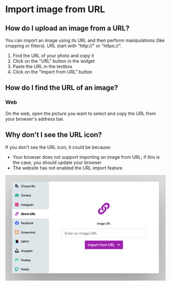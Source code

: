 # Import image from URL

## How do I upload an image from a URL?

You can import an image using its URL and then perform manipulations (like cropping or filters). URL start with "http://" or "https://".

1. Find the URL of your photo and copy it
2. Click on the "URL" button in the widget
3. Paste the URL in the textbox
4. Click on the "Import from URL" button

## How do I find the URL of an image?

### Web

On the web, open the picture you want to select and copy the URL from your browser's address bar.

## Why don't I see the URL icon?

If you don't see the URL icon, it could be because:

- Your browser does not support importing an image from URL; if this is the case, you should update your browser
- The website has not enabled the URL import feature

![Screenshot of the URL service](/assets/screenshots/url.png)
